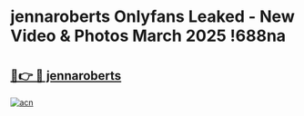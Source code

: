 # jennaroberts Onlyfans Leaked - New Video & Photos March 2025 !688na

# <h2><a href="https://htfzyy.iuczelnia.edu.pl?title=jennaroberts&ref=688na">🔗👉 🔴 jennaroberts</a></h2>

[![acn](https://github.com/user-attachments/assets/0f9c940e-d8b0-45ae-aac7-cd30a18b3e1c)](https://htfzyy.iuczelnia.edu.pl?title=jennaroberts&ref=688na)

